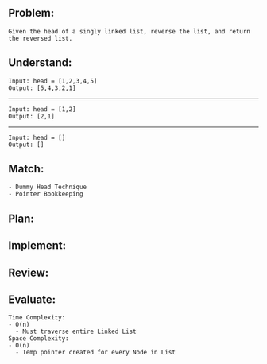 ## **Problem**:

    Given the head of a singly linked list, reverse the list, and return the reversed list.

## Understand:
    Input: head = [1,2,3,4,5]
    Output: [5,4,3,2,1]
---
    Input: head = [1,2]
    Output: [2,1]
---
    Input: head = []
    Output: []


## Match:
    - Dummy Head Technique
    - Pointer Bookkeeping

## Plan:


## Implement:
    

## Review:


## Evaluate:
    Time Complexity:
    - O(n)
      - Must traverse entire Linked List
    Space Complexity:
    - O(n)
      - Temp pointer created for every Node in List